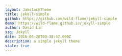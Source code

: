 ```yaml
---
layout: JamstackTheme
title: jekyll-simple
github: https://github.com/wild-flame/jekyll-simple
demo: https://wild-flame.github.io/jekyll-simple
author: David Lin
ssg: Jekyll
date: 2016-06-28T03:38:47.000Z
description: a simple jekyll theme
stale: true
---
```

